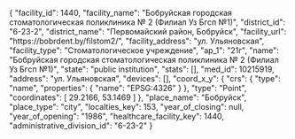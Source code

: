 {
    "facility_id": 1440,
    "facility_name": "Бобруйская городская стоматологическая поликлиника № 2 (Филиал Уз Бгсп №1)",
    "district_id": "6-23-2",
    "district_name": "Первомайский район, Бобруйск",
    "facility_url": "https:\/\/bobrdent.by\/filstom2\/",
    "facility_address": "ул. Ульяновская",
    "facility_type": "Стоматологическое учреждение",
    "ap_1": "21г",
    "name": "Бобруйская городская стоматологическая поликлиника № 2 (Филиал Уз Бгсп №1)",
    "state": "public institution",
    "stats": [],
    "med_id": 10215919,
    "address": "ул. Ульяновская",
    "devices": [],
    "coord_x_y": {
        "crs": {
            "type": "name",
            "properties": {
                "name": "EPSG:4326"
            }
        },
        "type": "Point",
        "coordinates": [
            29.2166,
            53.1469
        ]
    },
    "place_name": "Бобруйск",
    "place_type": "city",
    "localties_key": 153,
    "year_of_closing": null,
    "year_of_opening": "1986",
    "healthcare_facility_key": 1440,
    "administrative_division_id": "6-23-2"
}